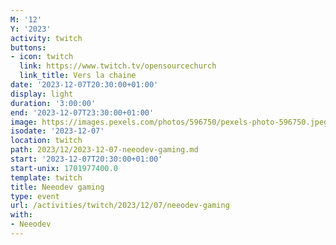 ```yaml
---
M: '12'
Y: '2023'
activity: twitch
buttons:
- icon: twitch
  link: https://www.twitch.tv/opensourcechurch
  link_title: Vers la chaine
date: '2023-12-07T20:30:00+01:00'
display: light
duration: '3:00:00'
end: '2023-12-07T23:30:00+01:00'
image: https://images.pexels.com/photos/596750/pexels-photo-596750.jpeg
isodate: '2023-12-07'
location: twitch
path: 2023/12/2023-12-07-neeodev-gaming.md
start: '2023-12-07T20:30:00+01:00'
start-unix: 1701977400.0
template: twitch
title: Neeodev gaming
type: event
url: /activities/twitch/2023/12/07/neeodev-gaming
with:
- Neeodev
---
```


